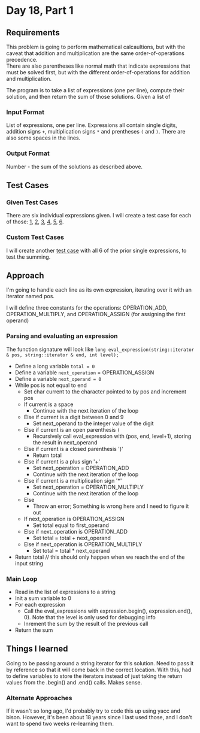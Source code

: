 # Day 18, Part 1 #

## Requirements ##

This problem is going to perform mathematical calcaultions, but with the caveat that addition and multiplication are the same order-of-operations precedence.  
There are also parentheses like normal math that indicate expressions that must be solved first, but with the different order-of-operations for addition and multiplication.

The program is to take a list of expressions (one per line), compute their solution, and then return the sum of those solutions.
Given a list of 

### Input Format ###

List of expressions, one per line. Expressions all contain single digits, addition signs `+`, multiplication signs `*` and prentheses `(` and `)`. There are also some spaces in the lines.

### Output Format ###

Number - the sum of the solutions as described above.

## Test Cases ##

### Given Test Cases ###

There are six individual expressions given. I will create a test case for each of those: 
[1](../test_cases/day18_test1.txt), 
[2](../test_cases/day18_test2.txt), 
[3](../test_cases/day18_test3.txt), 
[4](../test_cases/day18_test4.txt), 
[5](../test_cases/day18_test5.txt), 
[6](../test_cases/day18_test6.txt).

### Custom Test Cases ###

I will create another [test case](../test_cases/day18_test7.txt) with all 6 of the prior single expressions, to test the summing.

## Approach ##

I'm going to handle each line as its own expression, iterating over it with an iterator named pos.

I will define three constants for the operations: OPERATION_ADD, OPERATION_MULTIPLY, and OPERATION_ASSIGN (for assigning the first operand)

### Parsing and evaluating an expression ###
The function signature will look like `long eval_expression(string::iterator & pos, string::iterator & end, int level);`
* Define a long variable `total = 0`
* Define a variable `next_operation` = OPERATION_ASSIGN
* Define a variable `next_operand = 0`
* While pos is not equal to end
    * Set char current to the character pointed to by pos and increment pos
    * If current is a space
        * Continue with the next iteration of the loop
    * Else if current is a digit between 0 and 9
        * Set next_operand to the integer value of the digit
    * Else if current is an open parenthesis `(`
        * Recursively call eval_expression with (pos, end, level+1), storing the result in next_operand
    * Else if current is a closed parenthesis ')'
        * Return total
    * Else if current is a plus sign '+'
        * Set next_operation = OPERATION_ADD
        * Continue with the next iteration of the loop
    * Else if current is a multiplication sign '*'
        * Set next_operation = OPERATION_MULTIPLY
        * Continue with the next iteration of the loop
    * Else
        * Throw an error; Something is wrong here and I need to figure it out
    * If next_operation is OPERATION_ASSIGN
        * Set total equal to first_operand
    * Else if next_operation is OPERATION_ADD
        * Set total = total + next_operand
    * Else if next_operation is OPERATION_MULTIPLY
        * Set total = total * next_operand
* Return total // this should only happen when we reach the end of the input string

### Main Loop ###
* Read in the list of expressions to a string
* Init a sum variable to 0
* For each expression
    * Call the eval_expressions with expression.begin(), expression.end(), 0). Note that the level is only used for debugging info
    * Inrement the sum by the result of the previous call
* Return the sum

## Things I learned ##

Going to be passing around a string iterator for this solution. Need to pass it by reference so that it will come back in the correct location.
With this, had to define variables to store the iterators instead of just taking the return values from the .begin() and .end() calls. Makes sense.

### Alternate Approaches ###

If it wasn't so long ago, I'd probably try to code this up using yacc and bison. However, it's been about 18 years since I last used those, and I don't want to spend two weeks re-learning them.
